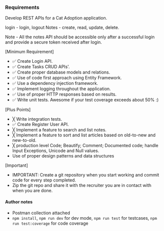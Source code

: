 ### Requirements

Develop REST APIs for a Cat Adoption application.

login - login, logout
Notes - create, read, update, delete.

Note - All the notes API should be accessible only after a successful login and provide a secure token
received after login.

[Minimum Requirement]
* ✅ Create Login API.
* ✅ Create Tasks CRUD APIs'.
* ✅ Create proper database models and relations.
* ✅ Use of code first approach using Entity Framework.
* ✅ Use a dependency injection framework.
* ✅ Implement logging throughout the application.
* ✅ Use of proper HTTP responses based on results.
* ✅ Write unit tests. Awesome if your test coverage exceeds about 50% :)

[Plus Points]
* ╳ Write integration tests.
* ✅ Create Register User API.
* ╳ Implement a feature to search and list notes.
* ╳ Implement a feature to sort and list articles based on old-to-new and new-to-old.
* ╳ production level Code; Beautify; Comment; Documented code; handle Input Exceptions, Unicode and Null values.
* Use of proper design patterns and data structures

[Important]
* IMPORTANT: Create a git repository when you start working and commit code for every step
completed.
* Zip the git repo and share it with the recruiter you are in contact with when you are done.


#### Author notes
- Postman collection attached
- `npm install`, `npm run dev` for dev mode, `npm run test` for testcases, `npm run test:coverage` for code coverage
